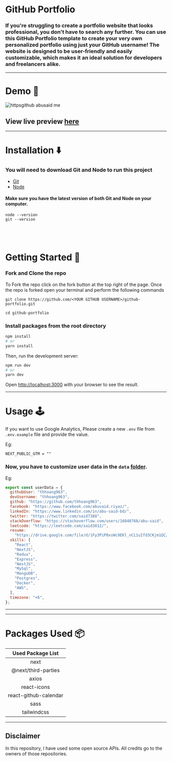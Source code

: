 # GitHub Portfolio

### If you're struggling to create a portfolio website that looks professional, you don't have to search any further. You can use this GitHub Portfolio template to create your very own personalized portfolio using just your GitHub username! The website is designed to be user-friendly and easily customizable, which makes it an ideal solution for developers and freelancers alike.

---

# Demo :movie_camera:

![httpsgithub abusaid me](https://github.com/said7388/github-portfolio/assets/77630868/a331f996-1b4d-451a-941f-a15f5ae6de93)


## View live preview [here](https://my-github-portfolio.netlify.app/)

---

# Installation :arrow_down:

### You will need to download Git and Node to run this project

- [Git](https://git-scm.com/downloads)
- [Node](https://nodejs.org/en/download/)

#### Make sure you have the latest version of both Git and Node on your computer.

```
node --version
git --version
```

## <br />

# Getting Started :dart:

### Fork and Clone the repo

To Fork the repo click on the fork button at the top right of the page. Once the repo is forked open your terminal and perform the following commands

```
git clone https://github.com/<YOUR GITHUB USERNAME>/github-portfolio.git

cd github-portfolio
```

### Install packages from the root directory

```bash
npm install
# or
yarn install
```

Then, run the development server:

```bash
npm run dev
# or
yarn dev
```

Open [http://localhost:3000](http://localhost:3000) with your browser to see the result.

---

# Usage :joystick:

If you want to use Google Analytics, Please create a new `.env` file from `.env.example` file and provide the value.

Eg:

```env
NEXT_PUBLIC_GTM = ""
```

### Now, you have to customize user data in the `data` [folder](https://github.com/said7388/developer-portfolio/tree/main/data).

Eg:

```javascript
export const userData = {
  githubUser: "thhoang963",
  devUsername: "thhoang963",
  github: "https://github.com/thhoang963",
  facebook: "https://www.facebook.com/abusaid.riyaz/",
  linkedIn: "https://www.linkedin.com/in/abu-said-bd/",
  twitter: "https://twitter.com/said7388",
  stackOverflow: "https://stackoverflow.com/users/16840768/abu-said",
  leetcode: "https://leetcode.com/said3812/",
  resume:
    "https://drive.google.com/file/d/1Fy3PiP0xsWc9EKl_nCL1uIfd3CKjm1QC/view?usp=sharing",
  skills: [
    "React",
    "NextJS",
    "Redux",
    "Express",
    "NestJS",
    "MySql",
    "MongoDB",
    "Postgres",
    "Docker",
    "AWS",
  ],
  timezone: "+6",
};
```

---

---

# Packages Used :package:

|   Used Package List   |
| :-------------------: |
|         next          |
|  @next/third-parties  |
|         axios         |
|      react-icons      |
| react-github-calendar |
|         sass          |
|      tailwindcss      |

---

## Disclaimer

In this repository, I have used some open source APIs. All credits go to the owners of those repositories.
